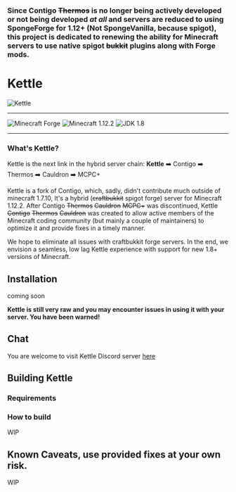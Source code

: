 ### Since Contigo ~~Thermos~~ is no longer being actively developed or not being developed ___at all___ and servers are reduced to using SpongeForge for 1.12+ (Not SpongeVanilla, because spigot), this project is dedicated to renewing the ability for Minecraft servers to use native spigot ~~bukkit~~ plugins along with Forge mods.

# Kettle

![Kettle](http://a.rgbimg.com/cache1nGhFS/users/h/hi/hisks/300/mhY15gi.jpg)

<!--![Build Status](https://travis-ci.org/djoveryde/Contigo.svg?branch=master)](https://travis-ci.org/djoveryde/Contigo)
-->

---

![Minecraft Forge](https://img.shields.io/badge/Forge-1.12.2--14.23.1.2554-green.svg?style=for-the-badge)
![Minecraft 1.12.2](https://img.shields.io/badge/Minecraft-1.12.2-green.svg?style=for-the-badge)
![JDK 1.8](https://img.shields.io/badge/JDK-8-blue.svg?style=for-the-badge)

---

### What's Kettle?
Kettle is the next link in the hybrid server chain:
**Kettle** :arrow_right: Contigo :arrow_right: Thermos :arrow_right: Cauldron :arrow_right: MCPC+

Kettle is a fork of Contigo, which, sadly, didn't contribute much outside of minecraft 1.7.10, It's a hybrid (~~craftbukkit~~ spigot forge) server for Minecraft 1.12.2. After Contigo ~~Thermos~~ ~~Cauldron~~ ~~MCPC+~~ was discontinued, Kettle ~~Contigo~~ ~~Thermos~~ ~~Cauldron~~ was created to allow active members of the Minecraft coding community (but mainly a couple of maintainers) to optimize it and provide fixes in a timely manner.

We hope to eliminate all issues with craftbukkit forge servers. In the end, we envision a seamless, low lag Kettle experience with support for new 1.8+ versions of Minecraft.

## Installation
<!--Click [here](http://cyberdynecc.github.io/Thermos/install)-->
coming soon

<!--- ### Downloads
#You can download the pre-built packages from [here](https://github.com/CyberdyneCC/Thermos/releases). 
--->
**Kettle is still __very raw__ and you may encounter issues in using it with your server. You have been warned!**

## Chat

You are welcome to visit Kettle Discord server [here](https://discord.gg/RqDjbcM)

## Building Kettle

### Requirements
<!--
* Checkout project
  * You can use IDE or clone from console:
  `git clone https://github.com/djoveryde/Contigo.git`
* Setup
  * Auto: `setup.sh`
  * Manual:
  `git submodule update --init --recursive`
* Build
  * This process downloads minecraft and apply patches
  * If you have gradle integration in IDE - you can still use gui
  * Auto: `build.sh`
  * Manual:
  `./gradlew setupCauldron jar`
-->
<!--
All builds will be in `build/distributions`
-->
### How to build

WIP

## Known Caveats, use provided fixes at your own risk.
<!--
✔ BungeeCord: It's been known for years that BungeeCord barely works with Forge & seems that it'll never be supported officially. [Fixed]
✔ BuyCraftX: Doesn't seem to work with Thermos, info on why it doesn't is unknown currently. [Fixed]
✔ Citizens: Not compatible with forge [Fixed]
✖ Lilypad: 100% not compatible with Forge, lead developer has declined to add support when asked.
✔ Mobius / Opis: You can download fixed version [HERE](https://cdn.discordapp.com/attachments/172072987154055168/186577486593785857/MobiusCore-1.2.5-Thermos.jar)
✔ SkinsRestorer: Latest working version is 10.4.4
-->
WIP
